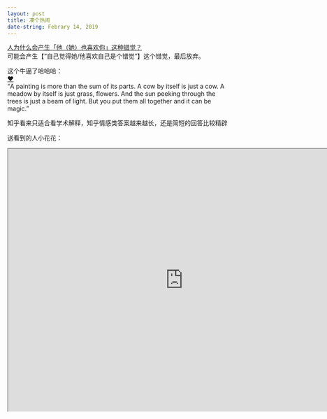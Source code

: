 ```yaml
---
layout: post
title: 凑个热闹
date-string: Febrary 14, 2019
---
```



<a href="https://www.zhihu.com/question/28391909">人为什么会产生「他（她）也喜欢你」这种错觉？</a><br>
可能会产生【“自己觉得她/他喜欢自己是个错觉“】这个错觉，最后放弃。<br>

这个牛逼了哈哈哈：<br>
<a href="https://www.zhihu.com/question/283384051/answer/448778221">❤</a><br>
“A painting is more than the sum of its parts. A cow by itself
is just a cow. A meadow by itself is just grass, flowers. And the sun peeking
through the trees is just a beam of light. But you put them all together and it
can be magic.”<br>

知乎看来只适合看学术解释，知乎情感类答案越来越长，还是简短的回答比较精辟

送看到的人小花花：<br>

<iframe src="https://www.desmos.com/calculator/nt8keynzbx" height="600" width="800"></iframe><br>
